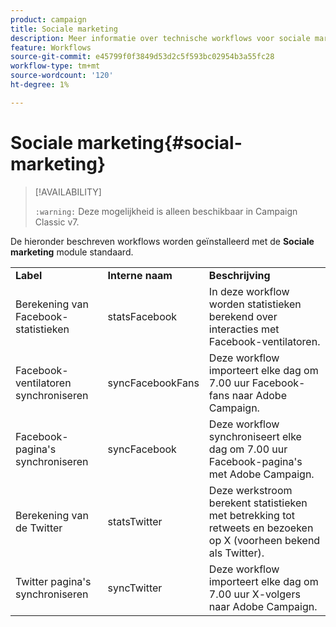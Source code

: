 ```yaml
---
product: campaign
title: Sociale marketing
description: Meer informatie over technische workflows voor sociale marketing
feature: Workflows
source-git-commit: e45799f0f3849d53d2c5f593bc02954b3a55fc28
workflow-type: tm+mt
source-wordcount: '120'
ht-degree: 1%

---
```



# Sociale marketing{#social-marketing}



>[!AVAILABILITY]
>
>`:warning:` Deze mogelijkheid is alleen beschikbaar in Campaign Classic v7.

De hieronder beschreven workflows worden geïnstalleerd met de **Sociale marketing** module standaard.

<table> 
 <tbody> 
  <tr> 
   <td> <strong>Label</strong><br /> </td> 
   <td> <strong>Interne naam</strong><br /> </td> 
   <td> <strong>Beschrijving</strong><br /> </td> 
  </tr> 
  <tr> 
   <td> <span class="uicontrol">Berekening van Facebook-statistieken</span> <br /> </td> 
   <td> <span class="uicontrol">statsFacebook</span> <br /> </td> 
   <td> In deze workflow worden statistieken berekend over interacties met Facebook-ventilatoren.<br /> </td> 
  </tr> 
  <tr> 
   <td> <span class="uicontrol">Facebook-ventilatoren synchroniseren</span> <br /> </td> 
   <td> <span class="uicontrol">syncFacebookFans</span> <br /> </td> 
   <td> Deze workflow importeert elke dag om 7.00 uur Facebook-fans naar Adobe Campaign.<br /> </td> 
  </tr> 
  <tr> 
   <td> <span class="uicontrol">Facebook-pagina's synchroniseren</span> <br /> </td> 
   <td> <span class="uicontrol">syncFacebook</span> <br /> </td> 
   <td> Deze workflow synchroniseert elke dag om 7.00 uur Facebook-pagina's met Adobe Campaign.<br /> </td> 
  </tr> 
  <tr> 
   <td> <span class="uicontrol">Berekening van de Twitter</span> <br /> </td> 
   <td> <span class="uicontrol">statsTwitter</span> <br /> </td> 
   <td> Deze werkstroom berekent statistieken met betrekking tot retweets en bezoeken op X (voorheen bekend als Twitter).<br /> </td> 
  </tr> 
  <tr> 
   <td> <span class="uicontrol">Twitter pagina's synchroniseren</span> <br /> </td> 
   <td> <span class="uicontrol">syncTwitter</span> <br /> </td> 
   <td> Deze workflow importeert elke dag om 7.00 uur X-volgers naar Adobe Campaign.<br /> </td> 
  </tr> 
 </tbody> 
</table>

